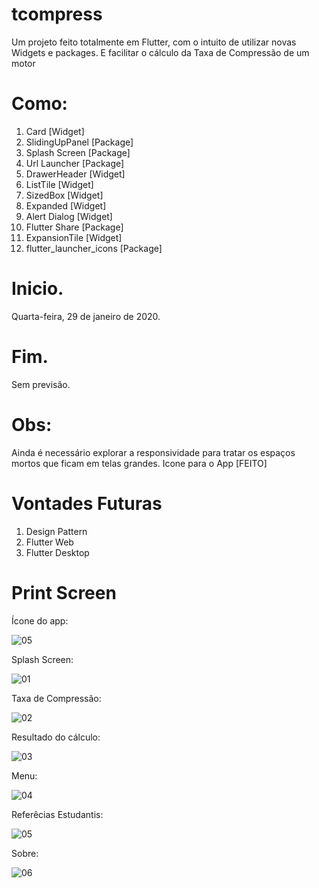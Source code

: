 # tcompress

Um projeto feito totalmente em Flutter, com o intuito de utilizar novas Widgets e packages. E facilitar o cálculo da Taxa de Compressão de um motor

Como: 
=====
 1. Card [Widget]
 2. SlidingUpPanel [Package] 
 3. Splash Screen  [Package]
 4. Url Launcher   [Package]
 5. DrawerHeader   [Widget]
 6. ListTile       [Widget]  
 7. SizedBox       [Widget]  
 8. Expanded       [Widget]
 9. Alert Dialog   [Widget]
 11. Flutter Share [Package]
 12. ExpansionTile [Widget]
 13. flutter_launcher_icons [Package]


# Inicio.
Quarta-feira, ‎29‎ de ‎janeiro‎ de ‎2020.

# Fim.
Sem previsão.


Obs:
====
Ainda é necessário explorar a responsividade para tratar os espaços mortos que ficam em telas grandes.
Icone para o App [FEITO]


Vontades Futuras
================
1. Design Pattern
2. Flutter Web
3. Flutter Desktop

Print Screen
===============

Ícone do app:

![05](img/05.png)

Splash Screen:

![01](img/01.png)

Taxa de Compressão:

![02](img/02.png)

Resultado do cálculo:

![03](img/03.png)

Menu:

![04](img/04.png)

Referêcias Estudantis:

![05](img/06.png)

Sobre:

![06](img/07.png)
